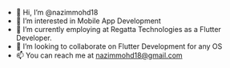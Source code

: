 - 👋 Hi, I’m @nazimmohd18
- 👀 I’m interested in Mobile App Development
- 🌱 I’m currently employing at Regatta Technologies as a Flutter Developer.
- 💞️ I’m looking to collaborate on Flutter Development for any OS
- 📫 You can reach me at nazimmohd18@gmail.com

<!---
nazimmohd18/nazimmohd18 is a ✨ special ✨ repository because its `README.md` (this file) appears on your GitHub profile.
You can click the Preview link to take a look at your changes.
--->
